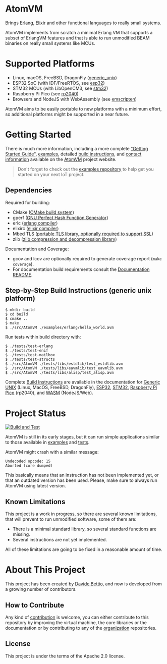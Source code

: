 <!---
  Copyright 2017-2021 Davide Bettio <davide@uninstall.it>

  SPDX-License-Identifier: Apache-2.0 OR LGPL-2.1-or-later
-->

AtomVM
===========

Brings [Erlang](https://www.erlang.org/), [Elixir](https://elixir-lang.org/) and other functional
languages to really small systems.

AtomVM implements from scratch a minimal Erlang VM that supports a subset of ErlangVM features and that is able to run unmodified BEAM binaries on really small systems like MCUs.

Supported Platforms
===================

* Linux, macOS, FreeBSD, DragonFly ([generic_unix](https://doc.atomvm.org/release-0.6/getting-started-guide.html#getting-started-on-the-generic-unix-platform))
* ESP32 SoC (with IDF/FreeRTOS, see [esp32](https://doc.atomvm.org/release-0.6/getting-started-guide.html#getting-started-on-the-esp32-platform))
* STM32 MCUs (with LibOpenCM3, see [stm32](https://doc.atomvm.org/release-0.6/getting-started-guide.html#getting-started-on-the-stm32-platform))
* Raspberry Pi Pico (see [rp2040](https://doc.atomvm.org/release-0.6/getting-started-guide.html#getting-started-on-the-raspberry-pi-pico-platform))
* Browsers and NodeJS with WebAssembly (see [emscripten](https://doc.atomvm.org/release-0.6/getting-started-guide.html#getting-started-with-atomvm-webassembly))

AtomVM aims to be easily portable to new platforms with a minimum effort, so additional platforms
might be supported in a near future.

Getting Started
===============
There is much more information, including a more complete
["Getting Started Guide"](https://doc.atomvm.org/release-0.6/getting-started-guide.html),
[examples](https://atomvm.org/sample-code),
detailed [build instructions](https://doc.atomvm.org/release-0.6/build-instructions.html),
and [contact information](https://atomvm.org/contact) available on the
[AtomVM](https://atomvm.org) project website.

>Don't forget to check out the [examples repository](https://github.com/atomvm/atomvm_examples) to
>help get you started on your next IoT project.

Dependencies
------------

Required for building:
* CMake ([CMake build system](https://cmake.org/))
* gperf ([GNU Perfect Hash Function Generator](https://www.gnu.org/software/gperf/manual/gperf.html))
* erlc ([erlang compiler](https://www.erlang.org/))
* elixirc ([elixir compiler](https://elixir-lang.org))
* Mbed TLS ([portable TLS library, optionally required to support SSL](https://www.trustedfirmware.org/projects/mbed-tls/))
* zlib ([zlib compression and decompression library](https://zlib.net/))

Documentation and Coverage:
* gcov and lcov are optionally required to generate coverage report (`make coverage`).
* For documentation build requirements consult the [Documentation README](doc/README.md).

Step-by-Step Build Instructions (generic unix platform)
-------------------------------------------------------

```
$ mkdir build
$ cd build
$ cmake ..
$ make
$ ./src/AtomVM ./examples/erlang/hello_world.avm
```

Run tests within build directory with:
```
$ ./tests/test-erlang
$ ./tests/test-enif
$ ./tests/test-mailbox
$ ./tests/test-structs
$ ./src/AtomVM ./tests/libs/estdlib/test_estdlib.avm
$ ./src/AtomVM ./tests/libs/eavmlib/test_eavmlib.avm
$ ./src/AtomVM ./tests/libs/alisp/test_alisp.avm
```

Complete [Build Instructions](https://doc.atomvm.org/release-0.6/build-instructions.html) are
available in the documentation for
[Generic UNIX](https://doc.atomvm.org/release-0.6/build-instructions.html) (Linux, MacOS, FreeBSD, DragonFly),
[ESP32](https://doc.atomvm.org/release-0.6/build-instructions.html#building-for-esp32),
[STM32](https://doc.atomvm.org/release-0.6/build-instructions.html#building-for-stm32),
[Raspberry Pi Pico](https://doc.atomvm.org/release-0.6/build-instructions.html#building-for-raspberry-pi-pico)
(rp2040), and
[WASM](https://doc.atomvm.org/release-0.6/build-instructions.html#building-for-nodejs-web) (NodeJS/Web).

Project Status
==============

[![Build and Test](https://github.com/atomvm/AtomVM/actions/workflows/build-and-test.yaml/badge.svg?branch=main)](https://github.com/atomvm/AtomVM/actions/workflows/build-and-test.yaml)

AtomVM is still in its early stages, but it can run simple applications similar to those available
in [examples](examples/) and [tests](tests/).

AtomVM might crash with a similar message:
```
Undecoded opcode: 15
Aborted (core dumped)
```
This basically means that an instruction has not been implemented yet, or that an outdated version has been used. Please, make sure to always run AtomVM using latest version.

Known Limitations
-----------------
This project is a work in progress, so there are several known limitations, that will prevent to run unmodified software, some of them are:
* There is a minimal standard library, so several standard functions are missing.
* Several instructions are not yet implemented.

All of these limitations are going to be fixed in a reasonable amount of time.

About This Project
==================
This project has been created by [Davide Bettio](https://github.com/bettio/), and now is developed
from a growing number of contributors.

How to Contribute
-----------------
Any kind of [contribution](CONTRIBUTING.md) is welcome, you can either contribute to this repository
by improving the virtual machine, the core libraries or the documentation or by contributing to any
of the [organization](https://github.com/atomvm) repositories.

License
-------
This project is under the terms of the Apache 2.0 license.
